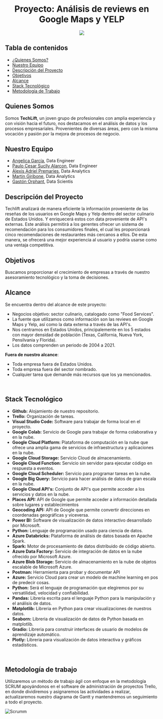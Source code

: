 <h1 align=center> Proyecto: Análisis de reviews en Google Maps y YELP </h1>


<p align="center"><img src="https://user-images.githubusercontent.com/65837646/224367690-15359db3-7c2e-4ee4-9bfd-347ed091df9e.jpeg"></p>


## **Tabla de contenidos**
- [¿Quienes Somos?](#Quienes-Somos)
- [Nuestro Equipo](#Nuestro-Equipo)
- [Descripción del Proyecto](#Descripción-del-proyecto)
- [Objetivos](#Objetivos)
- [Alcance](#Alcance)
- [Stack Tecnológico](#Stack-Tecnológico)
- [Metodología de Trabajo](#Metodología-de-Trabajo)

<div id="Quienes-Somos"/>

## **Quienes Somos**

Somos **TechLift**, un joven grupo de profesionales con amplia experiencia y con visión hacia el futuro, nos destacamos en el análisis de datos y los procesos empresariales.
Provenientes de diversas áreas, pero con la misma vocación y pasión por la mejora de procesos de negocio.
<br>

<div id="Nuestro-Equipo"/>

## **Nuestro Equipo**

- [Angelica García](https://github.com/hikikae), Data Engineer
- [Paulo Cesar Suclly Alarcon](https://github.com/paulox300), Data Engineer
- [Alexis Adriel Premaries](https://github.com/lexio7), Data Analytics
- [Martin Giribone](https://github.com/MartinGiribonee), Data Analytics
- [Gastón Orphant](https://github.com/GastonOrphant), Data Scientis

<div id="Descripción-del-proyecto"/>

## **Descripción del Proyecto**

Techlift analizará de manera eficiente la información proveniente de las reseñas de los usuarios en Google Maps y Yelp dentro del sector culinario de Estados Unidos. Y enriquecerá estos con data proveniente de API's externas. Este análisis permitirá a los gerentes ofrecer un sistema de recomendación para los consumidores finales, el cual les proporcionará cinco recomendaciones de restaurantes más cercanos a ellos. De esta manera, se ofrecerá una mejor experiencia al usuario y podría usarse como una ventaja competitiva.
<br>

<div id="Objetivos"/>

## **Objetivos**

Buscamos proporcionar el crecimiento de empresas a través de nuestro asesoramiento tecnológico y la toma de decisiones.
<br>

<div id="Alcance"/>

## **Alcance**

Se encuentra dentro del alcance de este proyecto:
- Negocios objetivo: sector culinario, catalogado como "Food Services".
- La fuente que utilizamos como información son las reviews en Google Maps y Yelp, así como la data externa a través de las API's.
- Nos centramos en Estados Unidos, principalemente en los 5 estados con mayor densidad de población (Texas, California, Nueva York, Pensilvania y Florida).
- Los datos comprenden un periodo de 2004 a 2021.
    
 **Fuera de nuestro alcance**:
- Toda empresa fuera de Estados Unidos.
- Toda empresa fuera del sector nombrado.
- Cualquier tarea que demande más recursos que los ya mencionados.
<br>

<div id="Stack-Tecnológico"/>

## **Stack Tecnológico**

- **Github:** Alojamiento de nuestro repositorio.
- **Trello:** Organización de tareas.
- **Visual Studio Code:** Software para trabajar de forma local en el proyecto.
- **Google Colab:** Servicio de Google para trabajar de forma colaborativa y en la nube. 
- **Google Cloud Platform:** Plataforma de computación en la nube que ofrece una amplia gama de servicios de infraestructura y aplicaciones en la nube.
- **Google Cloud Storage:** Servicio Cloud de almacenamiento.
- **Google Cloud Function:** Servicio sin servidor para ejecutar código en respuesta a eventos.
- **Google Cloud Scheduler:** Servicio para programar tareas en la nube.
- **Google Big Query:** Servicio para hacer análisis de datos de gran escala en la nube.
- **Google Cloud API's:** Conjunto de API's que permite acceder a los servicios y datos en la nube.
- **Places API:** API de Google que permite acceder a información detallada sobre lugares y establecimientos
- **Geocoding API:** API de Google que permite convertir direcciones en coordenadas geográficas y viceversa.
- **Power BI:** Software de visualización de datos interactivo desarrollado por Microsoft.
- **Python:** Lenguaje de programación usado para ciencia de datos.
- **Azure Databricks:** Plataforma de análisis de datos basada en Apache Spark.
- **Spark:** Motor de procesamiento de datos distribuido de código abierto.
- **Azure Data Factory:** Servicio de integración de datos en la nube ofrecido por Microsoft Azure.
- **Azure Blob Storage:** Servicio de almacenamiento en la nube de objetos escalable de Microsoft Azure.
- **Postman:** Herramienta para probar y documentar API
- **Azure:** Servicio Cloud para crear un modelo de machine learning en pos de predecir cosas. 
- **Python:** Será el lenguaje de programación que elegiremos por su versatilidad, velocidad y confiabilidad.
- **Pandas:** Libreria escrita para el lenguaje Python para la manipulación y el análisis de datos.
- **Matplotlib:** Libreria en Python para crear visualizaciones de nuestros datos.
- **Seaborn:** Libreria de visualización de datos de Python basada en matplotlib.
- **Gradio:** Libreria para construir interfaces de usuario de modelos de aprendizaje automático.
- **Plotly:** Libreria para visualización de datos interactiva y gráficos estadísticos.
<br>

<div id="Metodología-de-Trabajo"/>

## **Metodología de trabajo**

Utilizaremos un método de trabajo ágil con enfoque en la metodología SCRUM apoyándonos en el software de administración de proyectos Trello, en donde dividiremos y asignaremos las actividades a realizar, actualizaremos nuestro diagrama de Gantt y mantendremos un seguimiento a todo el proyecto.


![Scrumm](https://user-images.githubusercontent.com/65837646/224367958-d317f972-fddf-4958-b178-38675c27f1d7.jpg)
